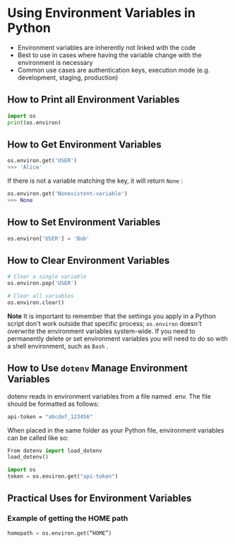 # Using Environment Variables in Python

- Environment variables are inherently not linked with the code
- Best to use in cases where having the variable change with the environment is necessary
- Common use cases are authentication keys, execution mode (e.g. development, staging, production)

## How to Print all Environment Variables

``` Python
import os
print(os.environ)

```

## How to Get Environment Variables

``` Python
os.environ.get('USER')
>>> 'Alice'
```

If there is not a variable matching the key, it will return `None` :

``` Python
os.environ.get('Nonexistent-variable')
>>> None
```

## How to Set Environment Variables

``` Python
os.environ['USER'] = 'Bob'
```

## How to Clear Environment Variables

``` Python
# Clear a single variable
os.environ.pop('USER')

# Clear all variables
os.environ.clear()

```

**Note**
It is important to remember that the settings you apply in a Python script don't
work outside that specific process; `os.environ` doesn't overwrite the environment
variables system-wide. If you need to permanently delete or set environment
variables you will need to do so with a shell environment, such as `Bash` .

## How to Use `dotenv` Manage Environment Variables

dotenv reads in environment variables from a file named .env. The file should be formatted as follows:

``` BASH
api-token = "abcdef_123456"
```

When placed in the same folder as your Python file,
environment variables can be called like so:

``` Python
From dotenv import load_dotenv
load_dotenv()

import os
token = os.environ.get("api-token")
```

## Practical Uses for Environment Variables

### Example of getting the HOME path

``` Python
homepath = os.environ.get(“HOME”)
```


